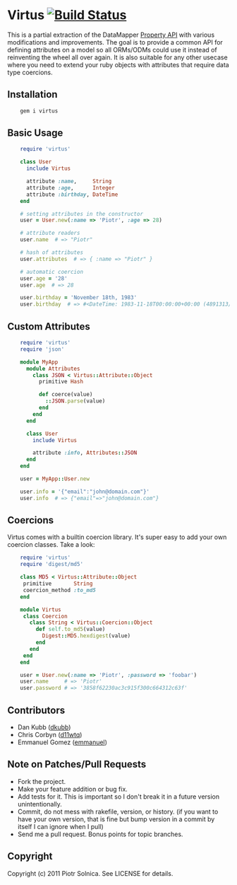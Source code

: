 # Virtus [![Build Status](http://travis-ci.org/solnic/virtus.png)](http://travis-ci.org/solnic/virtus)

This is a partial extraction of the DataMapper [Property
API](http://rubydoc.info/github/datamapper/dm-core/master/DataMapper/Property)
with various modifications and improvements. The goal is to provide a common API
for defining attributes on a model so all ORMs/ODMs could use it instead of
reinventing the wheel all over again. It is also suitable for any other
usecase where you need to extend your ruby objects with attributes that require
data type coercions.

## Installation

```bash
    gem i virtus
```

## Basic Usage

```ruby
    require 'virtus'

    class User
      include Virtus

      attribute :name,     String
      attribute :age,      Integer
      attribute :birthday, DateTime
    end

    # setting attributes in the constructor
    user = User.new(:name => 'Piotr', :age => 28)

    # attribute readers
    user.name  # => "Piotr"

    # hash of attributes
    user.attributes  # => { :name => "Piotr" }

    # automatic coercion
    user.age = '28'
    user.age  # => 28

    user.birthday = 'November 18th, 1983'
    user.birthday  # => #<DateTime: 1983-11-18T00:00:00+00:00 (4891313/2,0/1,2299161)>
```

## Custom Attributes

```ruby
    require 'virtus'
    require 'json'

    module MyApp
      module Attributes
        class JSON < Virtus::Attribute::Object
          primitive Hash

          def coerce(value)
            ::JSON.parse(value)
          end
        end
      end

      class User
        include Virtus

        attribute :info, Attributes::JSON
      end
    end

    user = MyApp::User.new

    user.info = '{"email":"john@domain.com"}'
    user.info  # => {"email"=>"john@domain.com"}
```

## Coercions

Virtus comes with a builtin coercion library. It's super easy to add your own
coercion classes. Take a look:

```ruby
    require 'virtus'
    require 'digest/md5'

    class MD5 < Virtus::Attribute::Object
     primitive       String
     coercion_method :to_md5
    end

    module Virtus
     class Coercion
       class String < Virtus::Coercion::Object
         def self.to_md5(value)
           Digest::MD5.hexdigest(value)
         end
       end
     end
    end

    user = User.new(:name => 'Piotr', :password => 'foobar')
    user.name     # => 'Piotr'
    user.password # => '3858f62230ac3c915f300c664312c63f'
```

## Contributors

* Dan Kubb ([dkubb](https://github.com/dkubb))
* Chris Corbyn ([d11wtq](https://github.com/d11wtq))
* Emmanuel Gomez ([emmanuel](https://github.com/emmanuel))

## Note on Patches/Pull Requests

* Fork the project.
* Make your feature addition or bug fix.
* Add tests for it. This is important so I don't break it in a
  future version unintentionally.
* Commit, do not mess with rakefile, version, or history.
  (if you want to have your own version, that is fine but bump version in a commit by itself I can ignore when I pull)
* Send me a pull request. Bonus points for topic branches.

## Copyright

Copyright (c) 2011 Piotr Solnica. See LICENSE for details.
